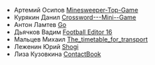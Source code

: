 * Артемий Осипов [Minesweeper-Top-Game](https://github.com/Ecl1pce/Minesweeper-Top-Game)
* Курякин Данил [Crossword---Mini--Game](https://github.com/Olieaw/--Crossword---Mini--Game--)
* Антон Ламтев [Go](https://github.com/antonlamtev/Go)
* Дьячков Вадим [Football Editor 16](https://github.com/VadikDyachkov/FootballEditor16)
* Мальцев Михаил [The_timetable_for_transport](https://github.com/mikle9997/The_timetable_for_transport.git)
* Леженин Юрий [Shogi](https://github.com/lezhenin/Shogi)
* Лиза Кузовкина [ContactBook](https://github.com/kuzo-liza/ContactBook)
